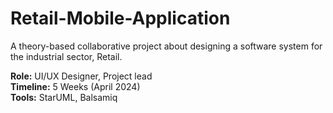 # Retail-Mobile-Application
A theory-based collaborative project about designing a software system for the industrial sector, Retail.</br>

 **Role:** UI/UX Designer, Project lead</br>
 **Timeline:** 5 Weeks (April 2024)</br>
 **Tools:** StarUML, Balsamiq



